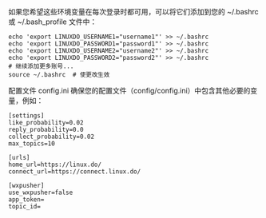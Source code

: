 如果您希望这些环境变量在每次登录时都可用，可以将它们添加到您的 ~/.bashrc 或 ~/.bash_profile 文件中：
```
echo 'export LINUXDO_USERNAME1="username1"' >> ~/.bashrc
echo 'export LINUXDO_PASSWORD1="password1"' >> ~/.bashrc
echo 'export LINUXDO_USERNAME2="username2"' >> ~/.bashrc
echo 'export LINUXDO_PASSWORD2="password2"' >> ~/.bashrc
# 继续添加更多账号...
source ~/.bashrc  # 使更改生效
```
配置文件 config.ini
确保您的配置文件（config/config.ini）中包含其他必要的变量，例如：
```
[settings]
like_probability=0.02
reply_probability=0.0
collect_probability=0.02
max_topics=10

[urls]
home_url=https://linux.do/
connect_url=https://connect.linux.do/

[wxpusher]
use_wxpusher=false
app_token=
topic_id=
```
